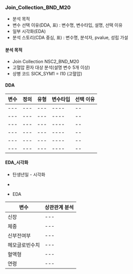 ### Join_Collection_BND_M20
 
 + 분석 목적
+ 변수 선택 이유(DDA, 표) : 변수명, 변수타입, 설명, 선택 이유
+ 일부 시각화(EDA)
+ 분석 스토리(CDA 중심, 표) : 변수명, 분석자, pvalue, 성립 가설

 #### 분석 목적
 - Join Collection NSC2_BND_M20
- 고혈압 환자 대상 분석(설명 변수 5개 이상)
- 상병 코드 SICK_SYM1 = I10 (고혈압)

 #### DDA
 
 | 변수 | 정의 | 유형 | 변수타입  | 선택 이유 |
 |--- | --- | --- | ---- |-- |
 |--- | --- | --- | ---- |-- |
 |--- | --- | --- | ---- |-- |
 |--- | --- | --- | ---- |-- |
 |--- | --- | --- | ---- |-- |
 |--- | --- | --- | ---- |-- |
 |--- | --- | --- | ---- |-- |
 
 #### EDA_시각화
 - 탄생년일 
        - 시각화 
 -


- EDA 

| 변수 | 상관관계 분석 
| --- | --- |
| 신장 | --- |
| 체중 | --- |
| 신부전여부 | --- |
| 헤모글로빈수치 | --- |
| 혈액형 | --- |
| 연령 | --- |




